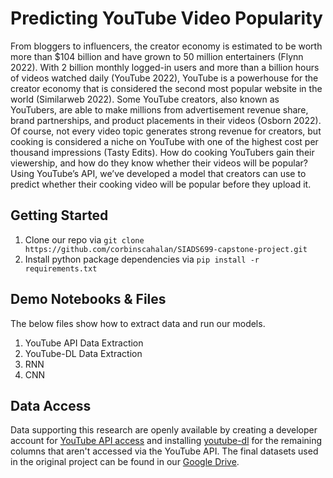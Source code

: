 # Predicting YouTube Video Popularity

From bloggers to influencers, the creator economy is estimated to be worth more than $104 billion and have grown to 50 million entertainers (Flynn 2022). With 2 billion monthly logged-in users and more than a billion hours of videos watched daily (YouTube 2022), YouTube is a powerhouse for the creator economy that is considered the second most popular website in the world (Similarweb 2022). Some YouTube creators, also known as YouTubers, are able to make millions from advertisement revenue share, brand partnerships, and product placements in their videos (Osborn 2022). Of course, not every video topic generates strong revenue for creators, but cooking is considered a niche on YouTube with one of the highest cost per thousand impressions (Tasty Edits). How do cooking YouTubers gain their viewership, and how do they know whether their videos will be popular? Using YouTube’s API, we’ve developed a model that creators can use to predict whether their cooking video will be popular before they upload it. 

## Getting Started
<ol>
  <li>Clone our repo via <code>git clone https://github.com/corbinscahalan/SIADS699-capstone-project.git</code></li>
  <li>Install python package dependencies via <code>pip install -r requirements.txt</code></li>
</ol>

## Demo Notebooks & Files
The below files show how to extract data and run our models.
<ol>
  <li>YouTube API Data Extraction</li>
  <li>YouTube-DL Data Extraction</li>
  <li>RNN</li>
  <li>CNN</li>
</ol>

## Data Access
Data supporting this research are openly available by creating a developer account for <a href='https://developers.google.com/youtube/v3' target='_blank'>YouTube API access</a> and installing <a href='https://github.com/ytdl-org/youtube-dl/' target='_blank'>youtube-dl</a> for the remaining columns that aren't accessed via the YouTube API. The final datasets used in the original project can be found in our <a href='https://drive.google.com/drive/folders/1QfuYGdiM4TEcEzNoDxECfWSht-CM5jG8?usp=sharing' target='_blank'>Google Drive</a>.
